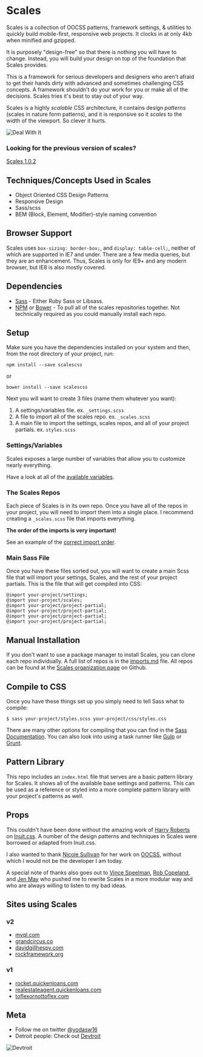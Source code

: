 # Scales

Scales is a collection of OOCSS patterns, framework settings, & utilities to quickly build mobile-first, responsive web projects. It clocks in at only 4kb when minified and gzipped.

It is purposely "design-free" so that there is nothing you will have to change. Instead, you will build your design on top of the foundation that Scales provides.

This is a framework for serious developers and designers who aren't afraid to get their hands dirty with advanced and sometimes challenging CSS concepts. A framework shouldn't do your work for you or make all of the decisions. Scales tries it's best to stay out of your way.

Scales is a highly _scalable_ CSS architecture, it contains design _patterns_ (scales in nature form patterns), and it is responsive so it _scales_ to the width of the viewport. So clever it hurts.

![Deal With It](http://i3.kym-cdn.com/photos/images/original/000/432/894/648.gif)

### Looking for the previous version of scales?
[Scales 1.0.2](https://github.com/ScalesCSS/scales/tree/1.x)

## Techniques/Concepts Used in Scales
* Object Oriented CSS Design Patterns
* Responsive Design
* Sass/scss
* BEM (Block, Element, Modifier)-style naming convention

## Browser Support
Scales uses `box-sizing: border-box;`, and `display: table-cell;`, neither of which are supported in IE7 and under. There are a few media queries, but they are an enhancement. Thus, Scales is only for IE9+ and any modern browser, but IE8 is also mostly covered.

## Dependencies
* [Sass](http://sass-lang.com/) - Either Ruby Sass or Libsass.
* [NPM](http://npmjs.com) or [Bower](http://bower.io/) - To pull all of the scales repositories together. Not technically required as you could manually install each repo.

## Setup
Make sure you have the dependencies installed on your system and then, from the root directory of your project, run:

```
npm install --save scalescss
```
or
```
bower install --save scalescss
```

Next you will want to create 3 files (name them whatever you want):

1. A settings/variables file. ex. `_settings.scss`
1. A file to import all of the scales repo. ex. `_scales.scss`
1. A main file to import the settings, scales repos, and all of your project partials. ex. `styles.scss`

### Settings/Variables
Scales exposes a large number of variables that allow you to customize nearly everything.

Have a look at all of the [available variables](https://github.com/ScalesCSS/scales/blob/master/vars.md).

### The Scales Repos
Each piece of Scales is in its own repo. Once you have all of the repos in your project, you will need to import them into a single place. I recommend creating a `_scales.scss` file that imports everything.

**The order of the imports is very important!**

See an example of the [correct import order](https://github.com/ScalesCSS/scales/blob/master/imports.md).

### Main Sass File

Once you have these files sorted out, you will want to create a main Scss file that will import your settings, Scales, and the rest of your project partials. This is the file that will get compiled into CSS:

```
@import your-project/settings;
@import your-project/scales;
@import your-project/project-partial;
@import your-project/project-partial;
@import your-project/project-partial;
@import your-project/project-partial;
```

## Manual Installation
If you don't want to use a package manager to install Scales, you can clone each repo individually. A full list of repos is in the [imports.md](https://github.com/ScalesCSS/scales/blob/master/imports.md) file. All repos can be found at the [Scales organization page](https://github.com/ScalesCSS) on Github.

## Compile to CSS
Once you have these things set up you simply need to tell Sass what to compile:

```
$ sass your-project/styles.scss your-project/css/styles.css
```

There are many other options for compiling that you can find in the  [Sass Documentation](http://sass-lang.com/documentation/file.SASS_REFERENCE.html). You can also look into using a task runner like [Gulp](http://gulpjs.com/) or [Grunt](http://gruntjs.com/).

## Pattern Library
This repo includes an `index.html` file that serves are a basic pattern library for Scales. It shows all of the available base settings and patterns. This can be used as a reference or styled into a more complete pattern library with your project's patterns as well.

## Props
This couldn't have been done without the amazing work of [Harry Roberts](https://github.com/csswizardry) on [Inuit.css](https://github.com/csswizardry/inuit.css). A number of the design patterns and techniques in Scales were borrowed or adapted from Inuit.css.

I also wanted to thank [Nicole Sullivan](https://github.com/stubbornella) for her work on [OOCSS](https://github.com/stubbornella/oocss), without which I would not be the developer I am today.

A special note of thanks also goes out to [Vince Speelman](https://github.com/VinSpee), [Rob Copeland](https://github.com/RCopeland), and [Jen May](https://github.com/jenmay) who pushed me to rewrite Scales in a more modular way and who are always willing to listen to my bad ideas.

## Sites using Scales

### v2
* [myql.com](https://www.myql.com/)
* [grandcircus.co](http://www.grandcircus.co/)
* [davidgillhespy.com](http://davidgillhespy.com/)
* [rockframework.org](http://www.rockframework.org/)

### v1
* [rocket.quickenloans.com](https://rocket.quickenloans.com/)
* [realestateagent.quickenloans.com](https://realestateagent.quickenloans.com/#!/)
* [toflexornottoflex.com](http://toflexornottoflex.com/#/)

## Meta
* Follow me on twitter [@yodasw16](http://twitter.com/yodasw16)
* Detroit people: Check out [Devtroit](http://devtroit.com/)

![Devtroit](http://devtroit.com/img/badges/badge-medium.png)
